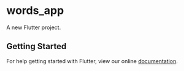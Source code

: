 # words_app

A new Flutter project.

## Getting Started

For help getting started with Flutter, view our online
[documentation](https://flutter.io/).
